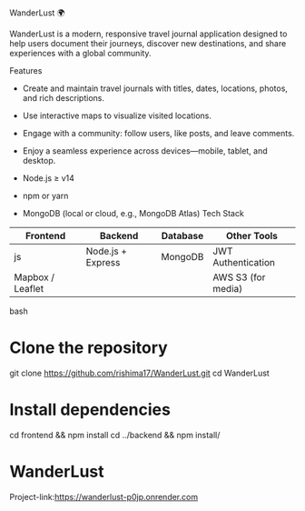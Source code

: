  WanderLust 🌍

WanderLust is a modern, responsive travel journal application designed to help users document their journeys, discover new destinations, and share experiences with a global community.

 Features

- Create and maintain travel journals with titles, dates, locations, photos, and rich descriptions.  
- Use interactive maps to visualize visited locations.  
- Engage with a community: follow users, like posts, and leave comments.  
- Enjoy a seamless experience across devices—mobile, tablet, and desktop.


- Node.js ≥ v14  
- npm or yarn  
- MongoDB (local or cloud, e.g., MongoDB Atlas)
 Tech Stack

| Frontend        | Backend        | Database       | Other Tools             |
|-----------------|----------------|----------------|-------------------------|
| js       | Node.js + Express | MongoDB      | JWT Authentication     |
| Mapbox / Leaflet |                |                | AWS S3 (for media)      |

bash
# Clone the repository
git clone https://github.com/rishima17/WanderLust.git
cd WanderLust

# Install dependencies
cd frontend && npm install
cd ../backend && npm install/
# WanderLust
Project-link:https://wanderlust-p0jp.onrender.com
